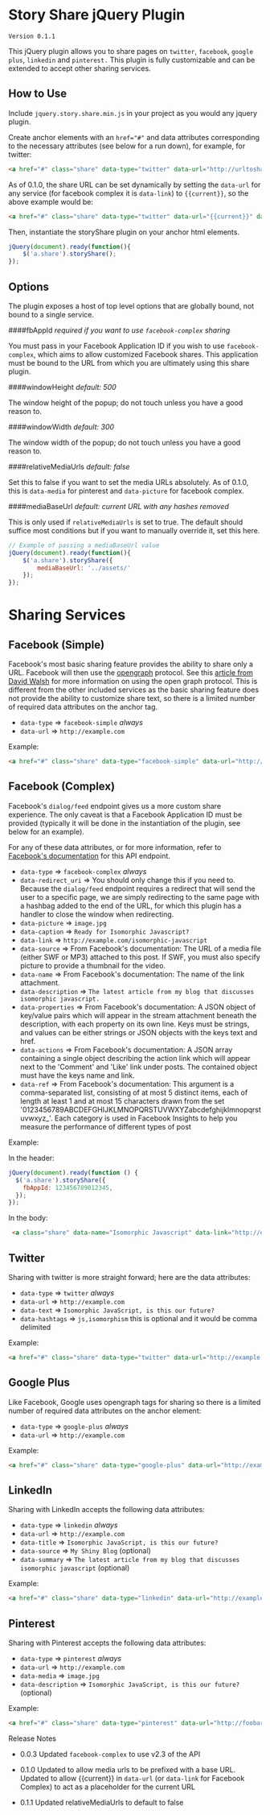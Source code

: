 Story Share jQuery Plugin
==================================================


`Version 0.1.1`

This jQuery plugin allows you to share pages on `twitter`, `facebook`, `google plus`, `linkedin` and `pinterest.` This plugin is fully customizable and can be extended to accept other sharing services.

How to Use
--------------------------------------

Include `jquery.story.share.min.js` in your project as you would any jquery plugin.

Create anchor elements with an `href="#"` and data attributes corresponding to the necessary attributes (see below for a run down), for example, for twitter:

```html
<a href="#" class="share" data-type="twitter" data-url="http://urltoshare.com" data-text="text to share" data-hashtags="comma,delimited,hashtags">
```

As of 0.1.0, the share URL can be set dynamically by setting the `data-url` for any service (for facebook complex it is `data-link`) to `{{current}}`, so the above example would be:

```html
<a href="#" class="share" data-type="twitter" data-url="{{current}}" data-text="text to share" data-hashtags="comma,delimited,hashtags">
```
Then, instantiate the storyShare plugin on your anchor html elements.

```javascript
jQuery(document).ready(function(){
    $('a.share').storyShare();
});
```


Options
---
The plugin exposes a host of top level options that are globally bound, not bound to a single service.

####fbAppId
_required if you want to use `facebook-complex` sharing_

You must pass in your Facebook Application ID if you wish to use `facebook-complex`, which aims to allow customized Facebook shares. This application must be bound to the URL from which you are ultimately using this share plugin.

####windowHeight
_default: 500_

The window height of the popup; do not touch unless you have a good reason to.

####windowWidth
_default: 300_

The window width of the popup; do not touch unless you have a good reason to.

####relativeMediaUrls
_default: false_

Set this to false if you want to set the media URLs absolutely. As of 0.1.0, this is `data-media` for pinterest and `data-picture` for facebook complex.

####mediaBaseUrl
_default: current URL with any hashes removed_

This is only used if `relativeMediaUrls` is set to true. The default should suffice most conditions but if you want to manually override it, set this here.


```javascript
// Example of passing a mediaBaseUrl value
jQuery(document).ready(function(){
    $('a.share').storyShare({
        mediaBaseUrl: '../assets/'
    });
});

```




Sharing Services
===


Facebook (Simple)
---
Facebook's most basic sharing feature provides the ability to share only a URL. Facebook will then use the [opengraph](http://ogp.me/) protocol. See this [article from David Walsh](http://davidwalsh.name/facebook-meta-tags) for more information on using the open graph protocol. This is different from the other included services as the basic sharing feature does not provide the ability to customize share text, so there is a limited number of required data attributes on the anchor tag.

* `data-type` => `facebook-simple` *always*
* `data-url` => `http://example.com`

Example:

```html
<a href="#" class="share" data-type="facebook-simple" data-url="http://foobar.com">Click to Share on Facebook</a>
```

Facebook (Complex)
---
Facebook's `dialog/feed` endpoint gives us a more custom share experience. The only caveat is that a Facebook Application ID must be provided (typically it will be done in the instantiation of the plugin, see below for an example).

For any of these data attributes, or for more information, refer to [Facebook's documentation](https://developers.facebook.com/docs/sharing/reference/feed-dialog/v2.3) for this API endpoint.

* `data-type` => `facebook-complex` *always*
* `data-redirect_uri` => You should only change this if you need to. Because the `dialog/feed` endpoint requires a redirect that will send the user to a specific page, we are simply redirecting to the same page with a hashbag added to the end of the URL, for which this plugin has a handler to close the window when redirecting.
* `data-picture` => `image.jpg`
* `data-caption` => `Ready for Isomorphic Javascript?`
* `data-link` => `http://example.com/isomorphic-javascript`
* `data-source` => From Facebook's documentation: The URL of a media file (either SWF or MP3) attached to this post. If SWF, you must also specify picture to provide a thumbnail for the video.
* `data-name` => From Facebook's documentation: The name of the link attachment.
* `data-description` => `The latest article from my blog that discusses isomorphic javascript.`
* `data-properties` => From Facebook's documentation: A JSON object of key/value pairs which will appear in the stream attachment beneath the description, with each property on its own line. Keys must be strings, and values can be either strings or JSON objects with the keys text and href.
* `data-actions` => From Facebook's documentation: A JSON array containing a single object describing the action link which will appear next to the 'Comment' and 'Like' link under posts. The contained object must have the keys name and link.
* `data-ref` => From Facebook's documentation: This argument is a comma-separated list, consisting of at most 5 distinct items, each of length at least 1 and at most 15 characters drawn from the set '0123456789ABCDEFGHIJKLMNOPQRSTUVWXYZabcdefghijklmnopqrstuvwxyz_'. Each category is used in Facebook Insights to help you measure the performance of different types of post

Example:

In the header:

```javascript
jQuery(document).ready(function () {
  $('a.share').storyShare({
    fbAppId: 123456789012345,
  });
});
```

In the body:


```html
 <a class="share" data-name="Isomorphic Javascript" data-link="http://example.com/isomorphic-javascript" data-description="The latest article from my blog that discusses isomorphic javascript." data-type="facebook-complex" data-picture="image.jpg" data-caption="Ready for Isomorphic JavaScript?" href="#">Share on Facebook</a>
```


Twitter
---
Sharing with twitter is more straight forward; here are the data attributes:

* `data-type` => `twitter` *always*
* `data-url` => `http://example.com`
* `data-text` => `Isomorphic JavaScript, is this our future?`
* `data-hashtags` => `js,isomorphism` this is optional and it would be comma delimited

Example:

```html
<a href="#" class="share" data-type="twitter" data-url="http://example.com" data-text="Isomorphic JavaScript, is this our future?" data-hashtags="js,isomorphism">Click to Share on Twitter</a>
```

Google Plus
---
Like Facebook, Google uses opengraph tags for sharing so there is a limited number of required data attributes on the anchor element:

* `data-type` => `google-plus` *always*
* `data-url` => `http://example.com`

Example:

```html
<a href="#" class="share" data-type="google-plus" data-url="http://example.com">Click to Share on Google Plus</a>
```

LinkedIn
---
Sharing with LinkedIn accepts the following data attributes:

* `data-type` => `linkedin` *always*
* `data-url` => `http://example.com`
* `data-title` => `Isomorphic JavaScript, is this our future?`
* `data-source` => `My Shiny Blog` (optional)
* `data-summary` => `The latest article from my blog that discusses isomorphic javascript` (optional)

Example:

```html
<a href="#" class="share" data-type="linkedin" data-url="http://example" data-source="My Shiny Blog" data-title="Isomorphic JavaScript, is this our future?" data-summary="The latest article from my blog that discusses isomorphic javascript">Click to Share on LinkedIn</a>
```

Pinterest
---
Sharing with Pinterest accepts the following data attributes:

* `data-type` => `pinterest` *always*
* `data-url` => `http://example.com`
* `data-media` => `image.jpg`
* `data-description` => `Isomorphic JavaScript, is this our future?` (optional)


Example:

```html
<a href="#" class="share" data-type="pinterest" data-url="http://foobar.com" data-description="My Shiny Blog" data-media="image.jpg">Click to Share on Pinterest</a>
```

Release Notes

* 0.0.3
Updated `facebook-complex` to use v2.3 of the API

* 0.1.0
Updated to allow media urls to be prefixed with a base URL.
Updated to allow {{current}} in `data-url` (or `data-link` for Facebook Complex) to act as a placeholder for the current URL

* 0.1.1
Updated relativeMediaUrls to default to false



